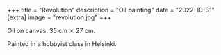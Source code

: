 +++
title = "Revolution"
description = "Oil painting"
date = "2022-10-31"
[extra]
image = "revolution.jpg"
+++

Oil on canvas. 35 cm ⨯ 27 cm.

Painted in a hobbyist class in Helsinki.